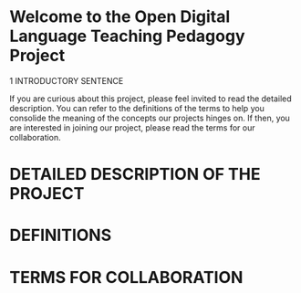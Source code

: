 # Welcome to the Open Digital Language Teaching Pedagogy Project
1 INTRODUCTORY SENTENCE

If you are curious about this project, please feel invited to 
read the detailed description. You can refer to the definitions of the terms to help you consolide the meaning of the concepts our projects hinges on. If then, you are interested in joining our project, please read the terms for our collaboration.

# DETAILED DESCRIPTION OF THE PROJECT

# DEFINITIONS

# TERMS FOR COLLABORATION
